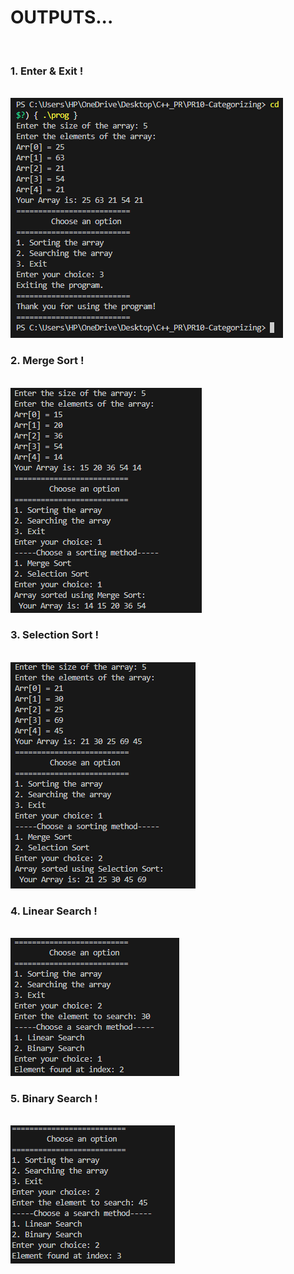 <h1>OUTPUTS...</h1>
<br>
<h3>1. Enter & Exit !</h3>
<br>
<img src="./images/image1.png">
<br>
<h3>2. Merge Sort !</h3>
<br>
<img src="./images/image2.png">
<br>
<h3>3. Selection Sort !</h3>
<br>
<img src="./images/image3.png">
<br>
<h3>4. Linear Search !</h3>
<br>
<img src="./images/image4.png">
<br>
<h3>5. Binary Search !</h3>
<br>
<img src="./images/image.png">
<br>